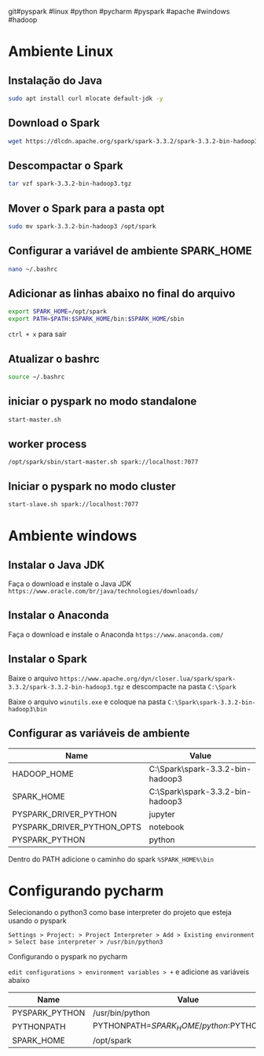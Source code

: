 git#pyspark #linux #python #pycharm #pyspark #apache #windows #hadoop

# Ambiente Linux

## Instalação do Java

```bash
sudo apt install curl mlocate default-jdk -y
```

## Download o Spark

```bash
wget https://dlcdn.apache.org/spark/spark-3.3.2/spark-3.3.2-bin-hadoop3.tgz
```

## Descompactar o Spark

```bash
tar vzf spark-3.3.2-bin-hadoop3.tgz
```

## Mover o Spark para a pasta opt

```bash
sudo mv spark-3.3.2-bin-hadoop3 /opt/spark
```

## Configurar a variável de ambiente SPARK_HOME

```bash
nano ~/.bashrc
```

## Adicionar as linhas abaixo no final do arquivo

```bash 
export SPARK_HOME=/opt/spark
export PATH=$PATH:$SPARK_HOME/bin:$SPARK_HOME/sbin
```

`ctrl + x` para sair

## Atualizar o bashrc

```bash
source ~/.bashrc
```

## iniciar o pyspark no modo standalone

```bash
start-master.sh
```

## worker process

```
/opt/spark/sbin/start-master.sh spark://localhost:7077
```

## Iniciar o pyspark no modo cluster

```bash
start-slave.sh spark://localhost:7077
```

# Ambiente windows

## Instalar o Java JDK

Faça o download e instale o Java JDK `https://www.oracle.com/br/java/technologies/downloads/`

## Instalar o Anaconda

Faça o download e instale o Anaconda `https://www.anaconda.com/`

## Instalar o Spark

Baixe o arquivo `https://www.apache.org/dyn/closer.lua/spark/spark-3.3.2/spark-3.3.2-bin-hadoop3.tgz` e descompacte na
pasta `C:\Spark`

Baixe o arquivo `winutils.exe` e coloque na pasta `C:\Spark\spark-3.3.2-bin-hadoop3\bin`

## Configurar as variáveis de ambiente

| Name                       | Value                            |
|----------------------------|----------------------------------|
| HADOOP_HOME                | C:\Spark\spark-3.3.2-bin-hadoop3 |
| SPARK_HOME                 | C:\Spark\spark-3.3.2-bin-hadoop3 |
| PYSPARK_DRIVER_PYTHON      | jupyter                          |
| PYSPARK_DRIVER_PYTHON_OPTS | notebook                         |
| PYSPARK_PYTHON             | python                           |

Dentro do PATH adicione o caminho do spark `%SPARK_HOME%\bin`

# Configurando pycharm

Selecionando o python3 como base interpreter do projeto que esteja usando o pyspark

`Settings > Project: > Project Interpreter > Add > Existing environment > Select base interpreter > /usr/bin/python3`

Configurando o pyspark no pycharm

`edit configurations > environment variables > +` e adicione as variáveis abaixo

| Name           | Value                                     |
|----------------|-------------------------------------------|
| PYSPARK_PYTHON | /usr/bin/python                           |
| PYTHONPATH     | PYTHONPATH=$SPARK_HOME/python:$PYTHONPATH |
| SPARK_HOME     | /opt/spark                                |


